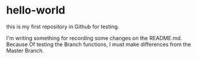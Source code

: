 # hello-world
this is my first repository in Github for testing.

I'm writing something for recording some changes on the README.md.
Because Of testing the Branch functions, I must make differences from the Master Branch.
